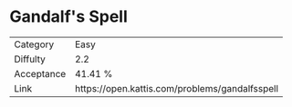 # Gandalf's Spell

<table>
    <tr>
        <td>Category</td>
        <td>Easy</td>
    </tr>
    <tr>
        <td>Diffulty</td>
        <td>2.2</td>
    </tr>
    <tr>
        <td>Acceptance</td>
        <td>41.41 %</td>
    </tr>
    <tr>
        <td>Link</td>
        <td>https://open.kattis.com/problems/gandalfsspell</td>
    </tr>
</table>